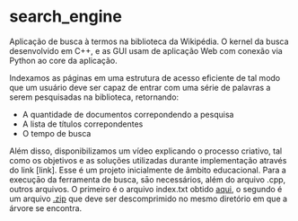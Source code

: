 # search_engine
Aplicação de busca à termos na biblioteca da Wikipédia. O kernel da busca desenvolvido em C++, e as GUI usam de aplicação Web com conexão via Python ao core da aplicação.

Indexamos as páginas em uma estrutura de acesso eficiente de tal modo que um usuário deve ser capaz de entrar com uma série de palavras a serem pesquisadas na biblioteca, retornando:
  * A quantidade de documentos correpondendo a pesquisa
  * A lista de títulos correpondentes
  * O tempo de busca 

Além disso, disponibilizamos um vídeo explicando o processo criativo, tal como os objetivos e as soluções utilizadas durante implementação através do link [link]. Esse é um projeto inicialmente de âmbito educacional.
Para a execuçāo da ferramenta de busca, sāo necessários, além do arquivo .cpp, outros arquivos. O primeiro é o arquivo index.txt obtido [aqui](https://gvmail-my.sharepoint.com/:t:/g/personal/b36998_fgv_edu_br/ETnGkLykGjVFjgYiSW3sDXgBH-Tt77mAsgROrvCWJdx9RQ?e=eITjK7), o segundo é um arquivo [.zip](https://gvmail-my.sharepoint.com/:u:/g/personal/b36998_fgv_edu_br/EVpmhTObHyxFsx1FnwoVYW0Bzsqt3az5JhLV2yhw6jdaaQ?e=2YwdKe) que deve ser descomprimido no mesmo diretório em que a árvore se encontra.
